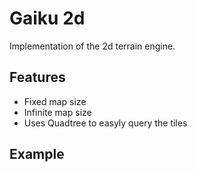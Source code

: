 # Gaiku 2d

Implementation of the 2d terrain engine.

## Features

- Fixed map size
- Infinite map size
- Uses Quadtree to easyly query the tiles

## Example

```rust

```
